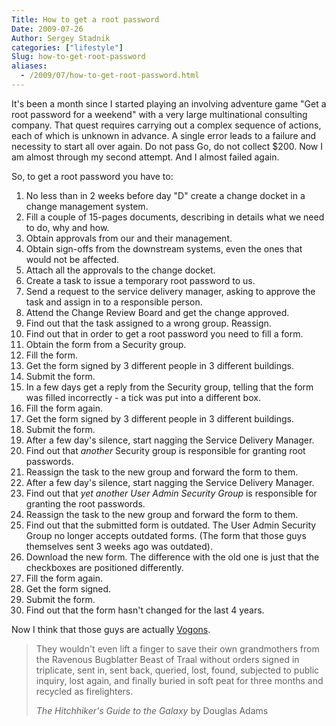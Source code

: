```yaml
---
Title: How to get a root password
Date: 2009-07-26
Author: Sergey Stadnik
categories: ["lifestyle"]
Slug: how-to-get-root-password
aliases:
  - /2009/07/how-to-get-root-password.html
---
```


It's been a month since I started playing an involving adventure game
"Get a root password for a weekend" with a very large multinational
consulting company. That quest requires carrying out a complex sequence of actions, each of which is unknown in advance. A single error leads to a failure and necessity to start all over again. Do not pass Go, do not collect $200.
Now I am almost through my second attempt. And I almost failed again.

So, to get a root password you have to:

1.  No less than in 2 weeks before day "D" create a change docket in
    a change management system.
1.  Fill a couple of 15-pages documents, describing in details what we
    need to do, why and how.
1.  Obtain approvals from our and their management.
1.  Obtain sign-offs from the downstream systems, even the ones that
    would not be affected.
1.  Attach all the approvals to the change docket.
1.  Create a task to issue a temporary root password to us.
1.  Send a request to the service delivery manager, asking to approve
    the task and assign in to a responsible person.
1.  Attend the Change Review Board and get the change approved.
1.  Find out that the task assigned to a wrong group. Reassign.
1.  Find out that in order to get a root password you need to fill a
    form.
1.  Obtain the form from a Security group.
1.  Fill the form.
1.  Get the form signed by 3 different people in 3 different buildings.
1.  Submit the form.
1.  In a few days get a reply from the Security group, telling that the
    form was filled incorrectly - a tick was put into a different box.
1.  Fill the form again.
1.  Get the form signed by 3 different people in 3 different buildings.
1.  Submit the form.
1.  After a few day's silence, start nagging the Service Delivery
    Manager.
1.  Find out that *another* Security group is responsible for granting
    root passwords.
1.  Reassign the task to the new group and forward the form to them.
1.  After a few day's silence, start nagging the Service Delivery
    Manager.
1.  Find out that *yet another* *User Admin Security Group* is
    responsible for granting the root passwords.
1.  Reassign the task to the new group and forward the form to them.
1.  Find out that the submitted form is outdated. The User Admin
    Security Group no longer accepts outdated forms. (The form that
    those guys themselves sent 3 weeks ago was outdated).
1.  Download the new form. The difference with the old one is just that
    the checkboxes are positioned differently.
1.  Fill the form again.
1.  Get the form signed.
1.  Submit the form.
1.  Find out that the form hasn't changed for the last 4 years.

Now I think that those guys are actually [Vogons](https://en.wikipedia.org/wiki/Vogon).

<blockquote>
    <p>They wouldn't even lift a finger to save their own grandmothers from
    the Ravenous Bugblatter Beast of Traal without orders
    signed in triplicate, sent in, sent back, queried, lost, found,
    subjected to public inquiry, lost again, and finally buried in soft peat
    for three months and recycled as firelighters.</p>
    <footer><cite title="The Hitchhiker's Guide to the Galaxy"> The Hitchhiker's Guide to the Galaxy</cite> by Douglas Adams</footer>
</blockquote>